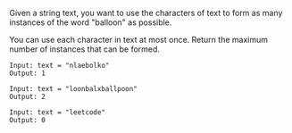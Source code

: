 Given a string text, you want to use the characters of text to form as many instances of the word "balloon" as possible.

You can use each character in text at most once. Return the maximum number of instances that can be formed.

```
Input: text = "nlaebolko"
Output: 1

Input: text = "loonbalxballpoon"
Output: 2

Input: text = "leetcode"
Output: 0
```
